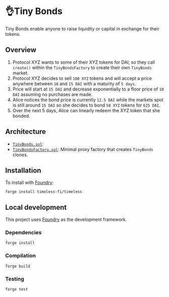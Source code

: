 # 👌Tiny Bonds

Tiny Bonds enable anyone to raise liquidity or capital in exchange for their tokens.

## Overview

1. Protocol XYZ wants to some of their XYZ tokens for DAI, so they call `create()` within the `TinyBondsFactory` to create their own `TinyBonds` market.
2. Protocol XYZ decides to sell `100 XYZ` tokens and will accept a price anywhere between `10` and `15 DAI` with a maturity of `5 days`.
3. Price will start at `15 DAI` and decrease exponentially to a floor price of `10 DAI` assuming no purchases are made. 
4. Alice notices the bond price is currently `12.5 DAI` while the markets spot is still around `15 DAI` so she decides to bond `50 XYZ` tokens for `625 DAI`.
5. Over the next 5 days, Alice can linearly redeem the XYZ token that she bonded. 

## Architecture

-   [`TinyBonds.sol`](src/TinyBonds.sol): 
-   [`TinyBondsFactory.sol`](src/TinyBondsFactory.sol): Minimal proxy factory that creates `TinyBonds` clones.

## Installation

To install with [Foundry](https://github.com/gakonst/foundry):

```
forge install timeless-fi/timeless
```

## Local development

This project uses [Foundry](https://github.com/gakonst/foundry) as the development framework.

### Dependencies

```
forge install
```

### Compilation

```
forge build
```

### Testing

```
forge test
```